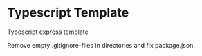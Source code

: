 # Typescript Template

Typescript express template

Remove empty .gitignore-files in directories and fix package.json.

